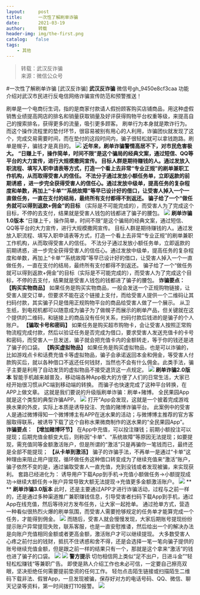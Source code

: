 ```yaml
---
layout:     post
title:      一次性了解刷单诈骗
date:       2021-03-19
author:     转载
header-img: img/the-first.png
catalog:   false
tags:
    - 其他
---
```


<blockquote><p>转载：武汉反诈骗<br>
来源：微信公众号</p></blockquote>

#一次性了解刷单诈骗
[武汉反诈骗]
**武汉反诈骗**
微信号gh_9450e8cf3caa
功能介绍对武汉市民进行反电信网络诈骗宣传防范和预警推送！

刷单是一个电商衍生词，指的是商家付款请人假扮顾客购买店铺商品，用这种虚假销售业绩提高网店的排名和销量获取销量及好评获得购物平台权重等级，来提高自己的搜索排名，获得更多的流量，吸引更多顾客。
刷单行为本身就是欺诈行为。而这个操作流程里的垫付环节，很容易被别有用心的人利用，诈骗团伙就发现了这个，完成交易需要时间，而在垫付的这段时间内，骗子很轻松就可以拿钱跑路。刷单是幌子，骗钱才是真目的。
![]({{site.baseurl}}/postimg/8wBAcE4t1v7DZicb5x6SyMB5GKicsjsT1ft7WmDbfibL6pWAA9ucSpzB782s16E3hDeU1J5R5icrl0mgKHlZudKibZw.jpeg)
**近年来，刷单诈骗警情高居不下，对市民危害极大。**
**“日赚上千，操作简单，时间不限”**是这个骗局的经典文案，通过短信、QQ等平台的大力宣传，进行大规模撒网宣传。
**目标人群是期待赚钱的人。**通过发放入职流程、填写入职申请表等方式，打造一个看上去非常“专业正规”的刷单兼职工作机构，从而取得受害人的信任。
不法分子通过**发放小额任务单，立即返款的前期诱惑**
，进一步完全获得受害人的信任心。通过发放中级单，提高任务的复杂程度和单数，再加上“卡单”“系统故障”等早已设计好的借口，让受害人掉入一个一直做任务，一直在支付的结局，最终所有支付都得不到返还。
骗子给了一个**“做任务就可以得到返款+佣金”的目标**
（实际是不可能完成的），而受害人为了完成这个目标，不停的去支付，结果就是受害人钱包的钱都进了骗子的腰包。
![]({{site.baseurl}}/postimg/8wBAcE4t1v7DZicb5x6SyMB5GKicsjsT1f6xaQ9VyoAkT1LlTuiaPicCv0cuaV85F6Lutz6TUPicMooFuSz3fToxdJQ.jpeg)
**刷单诈骗1.0版本**
“日赚上千，操作简单，时间不限”是这个骗局的经典文案，通过短信、QQ等平台的大力宣传，进行大规模撒网宣传。
目标人群是期待赚钱的人。通过发放入职流程、填写入职申请表等方式，打造一个看上去非常“专业正规”的刷单兼职工作机构，从而取得受害人的信任。
不法分子通过发放小额任务单，立即返款的前期诱惑，进一步完全获得受害人的信任心。通过发放中级单，提高任务的复杂程度和单数，再加上“卡单”“系统故障”等早已设计好的借口，让受害人掉入一个一直做任务，一直在支付的结局，最终所有支付都得不到返还。
骗子给了一个“做任务就可以得到返款+佣金”的目标（实际是不可能完成的），而受害人为了完成这个目标，不停的去支付，结果就是受害人钱包的钱都进了骗子的腰包。
**诈骗要点：**
**【购买实物商品】**
如果任务是购买实物商品，一般会发送一个正规购物链接，让受害人提交订单，但要求不能在这个链接上支付，而给受害人提供一个二维码让其扫码付款，其实骗子只是借用正规购物平台的商品给受害人做了一个展示。
从卫生纸，到电视机都可以随意成为骗子为了做幌子而展示的刷单产品，但关键就在这个提供的二维码，和链接上的商品没有任何关系，扫码付款后钱进的是骗子的个人账户。
**【骗取卡号和密码】**
如果任务是购买超市购物卡，会让受害人按照正常购物流程完成付款，然后以验证任务是否完成为借口，要求受害人发送充值卡的卡号和密码，而受害人一旦发送，骗子就会把充值卡内的金额转走，等于你的钱还是进了骗子的口袋。
**【购买虚拟物品】**
如果任务是购买虚拟物品，也是可以诈骗的，比如游戏点卡和话费充值卡等虚拟物品，骗子会承诺返回本金和佣金，等受害人付款购买后，就以各种借口不返还任何钱财，当然也不会有什么佣金。此类手法，骗子主要是利用了自动发货的虚拟物品不接受退货这一点规定。
![]({{site.baseurl}}/postimg/8wBAcE4t1v7DZicb5x6SyMB5GKicsjsT1fOAc56f8Q2JmRxN45KRygMdGkfHGnPhEicytBypibd9nicQfEC1NSkOl7Q.jpeg)
**刷单诈骗2.0版本**
智能手机越来越普及，移动端各种App极大的方便了人们的日常生活，大家已经开始很习惯从PC端到移动端的转换。
而骗子也快速完成了这种平台转换，在APP上做文章。
这就是我们要说的升级版刷单诈骗：刷单+赌博。
全民果园App就是这个类型的典型诈骗APP。
![]({{site.baseurl}}/postimg/8wBAcE4t1v7DZicb5x6SyMB5GKicsjsT1fKWDfawibVIXz8j7icbBCgvQJF8N7reNrj0T6Z4VTNTaOGiaGEImOPUmeA.jpeg)
打开”App会发现，这就是一个披着完成游戏换水果的外皮，实际上本质是诱导投注、充值的赌博诈骗平台。
此案例中的受害人是通过微博得知一个微博博主有APP在送水果的活动；与微博博主推荐的官方客服取得联系，被诱导下载了这个自称水果微商制作的送水果的“全民果园App”。
**诈骗要点：**
**【增加赌博环节】**
在App中充值，可以投注赚钱；前期小额投注可以提现；后期充值金额变大后，则称因“卡单”、“系统故障”等原因无法提现；如要提现，需充值同等金额激活账户，但是所谓的“激活”只是再骗你一笔钱而已，最终还是全部不能提现；
**【从卡单到激活】**
骗子的诈骗手法，不再单一是通过“卡单”这种理由来阻止用户提现，循环做任务这种借口转变成为了继续充值来“激活”账户，骗子依然不变的是，通过骗取受害人一直充值，充到没钱或者发现被骗，来实现获利。
套路已经进化为：
诱导用户下载App到手机→充值小额做任务→小额提现成功→继续大额任务→账户异常导致大额无法提现→充值更多金额激活账户。
![]({{site.baseurl}}/postimg/8wBAcE4t1v7DZicb5x6SyMB5GKicsjsT1f8nTYicG7GZFsN9acsCtyBLJTuXaYr3Cvbhwr5XSR7TribYqXXhIk3kew.jpeg)
**
**
**刷单诈骗3.0版本**
此时，还是主要通过APP才进行诈骗活动，过程与之前一样的，还是通过多种渠道推广兼职赚钱信息，引导受害者扫码下载App到手机，通过App在线充值，然后等待对方发布任务，让大家一起抢单。
通过抢单方式，营造一种看似很热烈火爆的刷单氛围，而受害人需要抢够规定的任务单才能算完成一个任务，才能得到佣金。
![]({{site.baseurl}}/postimg/8wBAcE4t1v7DZicb5x6SyMB5GKicsjsT1fYEQibg05zFYVqkCYIgJnTNP3xiaa5LBkgEQEsUJGomGiba6C5bNvrcjzw.jpeg)
而随后，受害人就会慢慢发现，大家后期账号提现纷纷提示账户异常提现失败，联系客服，也是一直安慰推诿，然后给出一个的解决办法是向账户充值相同金额或者更高金额，激活账户才可以继续提现。
大多数受害人心疼之前付出的钱财，抵抗不住诱惑和舍不得，还是会选择一笔一笔向骗子提供的账号继续充值金额，但是跟之前一样的结果只有一个，那就是这个拿来“激活”的钱也进了骗子的口袋。
![]({{site.baseurl}}/postimg/8wBAcE4t1v7DZicb5x6SyMB5GKicsjsT1fQb5f7zAFWiblx4ibniaaAmPX0uzxzLl5qgej3ys1liaZicp41pJ9SeiaUicOw.jpeg)
![]({{site.baseurl}}/postimg/8wBAcE4t1v6rzeEH2icCjuibCzH1raebgrS7TSbQydjetGTbcCS3VvkaSltOjHdCuHE0hVbofB3yE1Koe8KyTF4Q.gif)
**警方提示**
切勿相信网上类似“足不出户，日进斗金”“轻轻松松赚钱“等兼职广告。
即使是熟人介绍工作也未必可信，一定要自己擦亮双眼，坚决拒绝任何需要提前垫资的任何工作。
轻勿点击陌生链接或扫描陌生二维码下载非法、假冒App，一旦发现被骗，保存好对方的电话号码、QQ、微信、聊天记录等资料，第一时间拨打110报警。
![]({{site.baseurl}}/postimg/8wBAcE4t1v7DZicb5x6SyMB5GKicsjsT1fOaXVtMCicgHzBPHUaFticNRx0QJ4GrMDCsDVEcAnwTfVj0f8aSlZZFTw.jpeg)
